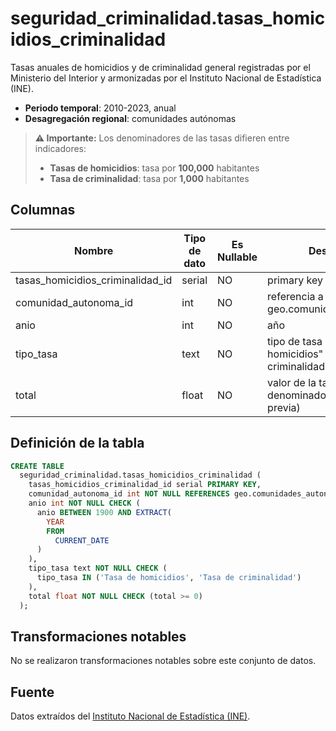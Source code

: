 # seguridad_criminalidad.tasas_homicidios_criminalidad

Tasas anuales de homicidios y de criminalidad general registradas por el Ministerio del Interior y armonizadas por el Instituto Nacional de Estadística (INE).

- **Periodo temporal**: 2010-2023, anual
- **Desagregación regional**: comunidades autónomas

> **⚠️ Importante:** Los denominadores de las tasas difieren entre indicadores:
>
> - **Tasas de homicidios**: tasa por **100,000** habitantes
> - **Tasa de criminalidad**: tasa por **1,000** habitantes

## Columnas

| Nombre | Tipo de dato | Es Nullable | Descripción |
| --- | --- | --- | --- |
| tasas_homicidios_criminalidad_id | serial | NO | primary key |
| comunidad_autonoma_id | int | NO | referencia a geo.comunidades_autonomas |
| anio | int | NO | año |
| tipo_tasa | text | NO | tipo de tasa ("Tasa de homicidios" o "Tasa de criminalidad") |
| total | float | NO | valor de la tasa (comprobar denominadores en la nota previa) |

## Definición de la tabla

```sql
CREATE TABLE
  seguridad_criminalidad.tasas_homicidios_criminalidad (
    tasas_homicidios_criminalidad_id serial PRIMARY KEY,
    comunidad_autonoma_id int NOT NULL REFERENCES geo.comunidades_autonomas (comunidad_autonoma_id),
    anio int NOT NULL CHECK (
      anio BETWEEN 1900 AND EXTRACT(
        YEAR
        FROM
          CURRENT_DATE
      )
    ),
    tipo_tasa text NOT NULL CHECK (
      tipo_tasa IN ('Tasa de homicidios', 'Tasa de criminalidad')
    ),
    total float NOT NULL CHECK (total >= 0)
  );
```

## Transformaciones notables
No se realizaron transformaciones notables sobre este conjunto de datos.


## Fuente
Datos extraídos del <a href="https://www.ine.es/jaxi/Tabla.htm?path=/t00/ICV/dim6/l0/&file=61101.px&L=0" target="_blank">Instituto Nacional de Estadística (INE)</a>.
